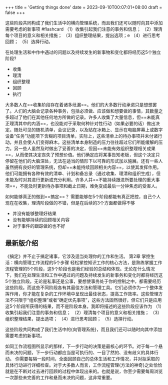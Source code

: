 +++
title = 'Getting things done'
date = 2023-09-10T00:07:01+08:00
draft = false
+++

这些阶段共同构成了我们生活中的横向管理系统，而且我们还可以随时向其中添加需要考虑的新事项  #flashcard 
（1）收集引起我们注意的事务和信息；
（2）理清每个项目的意义和相关措施；
（3）组织整理结果，提出选项；e
（4）进行思考回顾；
（5）选择行动。

在处理生活和中作中遇过的问题以及持续发生的新事物和变化都将经历这5个独立阶段? 
- 收集
- 理清 
- 组织整理
- 回顾
- 执行

大多数人在==收集阶段存在着诸多纰漏==。他们的大多数行动承诺只是想想罢了。人们的大脑会记录各种事务，包括必须做、应该做和想要做的事情，其数量之多超过了他们在其他任何地方所做的记录。许多人收集了大量信息，但==未能真正理清其中的内涵==，也没能对于采取何种针对性行动（如果必要的话）做出决定。随处可见的随机清单，会议记录，以及贴在冰箱上、显示在电脑屏幕上或数字设备“任务”功能项下含糊的项目清单，实际上，这些清单上的待办事项并未付诸行动，并且会使人们变得麻木。这些清单本身制造的压力往往超过它们所能缓解的压力。另一些人虽然及时做出了妥善的决定，但因==未能有效组织整理相关成果==，从而使其决定丧失了预想价值。他们确定应将某事告知老板，但这个决定只停留在他们的大脑深处，无法在适当的情形下以可靠的形式加以施展。还有一些人虽然拥有良好的管理系统，但却==未能持续回顾相关内容==，以使其发挥作用。他们可能拥有各种有效的清单、计划和备忘录（通过收集、理清和组织生成），但未能及时对其进行更新或充分利用。许多人并==不能持续跟进所要处理的重大事项==，不能及时更新待办事项和截止日期，难免变成最后一分钟焦虑的受害人。

如何能够真正的做到==搞定==？
需要能够在5个阶段都能有真正把控，自己个人现在在收集，理清阶段做的不错，但是在后续的3个方面都做得不够 
- 并没有能够整理好结果
- 没有能够持续的回顾相关内容
- 对于事件的跟踪做的也不好

##  最新版介绍
 《搞定》并不止于搞定诸事，它涉及适当处理你的工作和生活。
第2章 掌控生活：横向管理工作流程的5个步骤 轻松掌控知识工作的核心方法，是熟练掌握工作流程管理的5个阶段，这5个阶段也是我们经验的总结和体现。无论在什么情况下，我们在处理生活和工作中遇过的问题及持续发生的新事务和变化时都将经历这5个独立阶段。无论是私事还是公事，要想使事务处于你的控制之中，都需要经历这些阶段。而这些不同阶段各有其最佳方法和管理工具。它们必须作为一个整体发挥作用，你才能在复杂的工作环境中呈现出最佳状态，提高工作效率。这些管理方法不只限于“组织整理”或者“确定优先事项”，这些方法固然很好，但它们只是应用这5个阶段所获得的结果，而不是阶段本身。我即将描述的这些阶段应该作为
（1）收集引起我们注意的事务和信息；
（2）理清每个项目的意义和相关措施；
（3）组织整理结果，提出选项；
（4）进行思考回顾；
（5）选择行动。

这些阶段共同构成了我们生活中的{向管理系统}，而且我们还可以随时向其中添加需要考虑的新事项。



如同工作流程图所显示的那样，下一步行动的决策是最核心的环节。对于每一个悬而未决的问题，下一步行动都应当是可执行的、一目了然的、没有歧义的具体行动。
你需要每隔一段时间，全面回顾自己的总体生活和工作情况，并对拟采取的具体行动进行详细检查。对于大多数人而言，工作流程管理{方法的神奇}之处恰恰就是在不断对过去进行回顾的过程中体现出来的。也就是说，你至少需要每周浏览一次那些未完善的工作和悬而未决的问题，这非常重要。
